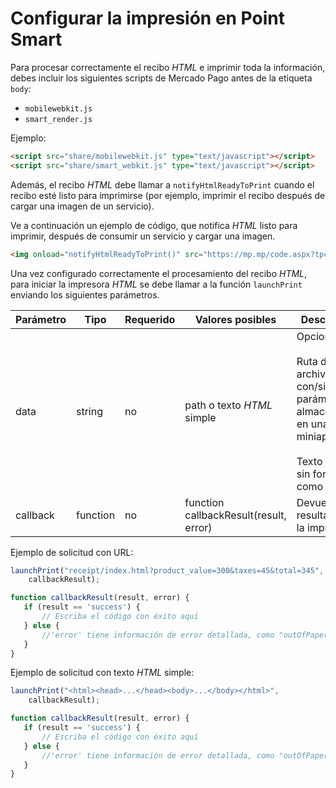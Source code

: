 # Configurar la impresión en Point Smart

Para procesar correctamente el recibo _HTML_ e imprimir toda la información, debes incluir los siguientes scripts de Mercado Pago antes de la etiqueta `body`:

* `mobilewebkit.js`
* `smart_render.js `

Ejemplo:

```html
<script src="share/mobilewebkit.js" type="text/javascript"></script>
<script src="share/smart_webkit.js" type="text/javascript"></script>
```

Además, el recibo _HTML_ debe llamar a `notifyHtmlReadyToPrint` cuando el recibo esté listo para imprimirse (por ejemplo, imprimir el recibo después de cargar una imagen de un servicio).

Ve a continuación un ejemplo de código, que notifica _HTML_ listo para imprimir, después de consumir un servicio y cargar una imagen.

```html
<img onload="notifyHtmlReadyToPrint()" src="https://mp.mp/code.aspx?tpcodigo=qrcode&vcodigo=abcd">
```

Una vez configurado correctamente el procesamiento del recibo _HTML_, para iniciar la impresora _HTML_ se debe llamar a la función `launchPrint` enviando los siguientes parámetros.

| Parámetro | Tipo | Requerido | Valores posibles | Descripción |
| --- | --- | --- | --- | --- |
| data | string | no | path o texto _HTML_ simple | Opcional: <br><br> Ruta del archivo _HTML_ con/sin parámetros, almacenado en una miniaplicación <br><br> Texto _HTML_ sin formato como string. |
| callback | function | no | function callbackResult(result, error) | Devuelve el resultado de la impresión. |

Ejemplo de solicitud con URL:

```javascript
launchPrint("receipt/index.html?product_value=300&taxes=45&total=345",      
    callbackResult);

function callbackResult(result, error) {
   if (result == 'success') {
       // Escriba el código con éxito aquí
   } else {
       //'error' tiene información de error detallada, como "outOfPaper"
   }
}
```

Ejemplo de solicitud con texto _HTML_ simple:

```javascript
launchPrint("<html><head>...</head><body>...</body></html>",      
    callbackResult);

function callbackResult(result, error) {
   if (result == 'success') {
       // Escriba el código con éxito aquí
   } else {
       //'error' tiene información de error detallada, como "outOfPaper"
   }
}
```